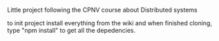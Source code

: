 Little project following the CPNV course about Distributed systems

to init project install everything from the wiki and
when finished cloning, type "npm install" to get all the depedencies.